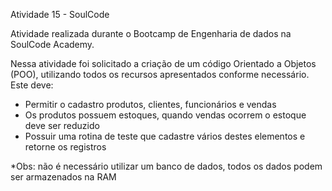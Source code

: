  Atividade 15 - SoulCode
 
Atividade realizada durante o Bootcamp de Engenharia de dados na SoulCode Academy. 

Nessa atividade foi solicitado a criação de um código Orientado a Objetos (POO), utilizando todos os recursos apresentados conforme necessário. Este deve:
- Permitir o cadastro produtos, clientes, funcionários e vendas
- Os produtos possuem estoques, quando vendas ocorrem o estoque deve ser reduzido
- Possuir uma rotina de teste que cadastre vários destes elementos e retorne os registros


*Obs: não é necessário utilizar um banco de dados, todos os dados podem ser armazenados na RAM
